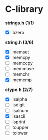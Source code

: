 # C-library

**strings.h (1/1)**

- [x] bzero

**string.h (3/6)**

- [x] memset
- [x] memcpy
- [ ] memccpy
- [ ] memmove
- [ ] memchr
- [x] memcmp

**ctype.h (2/7)**

- [x] isalpha
- [ ] isdigit
- [ ] isalnum
- [x] isascii
- [ ] isprint
- [ ] toupper
- [ ] tolower
